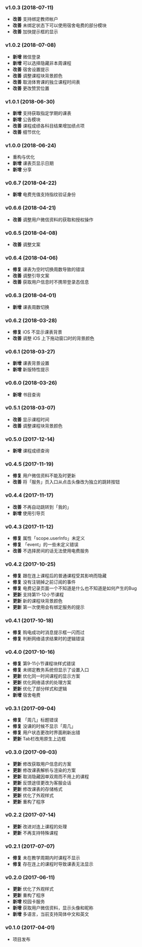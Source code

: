 ### v1.0.3 (2018-07-11)

- **改善** 支持绑定教师帐户
- **改善** 未绑定状态下可以使用宿舍电费的部分模块
- **改善** 加快提示框的显示

### v1.0.2 (2018-07-08)

- **新增** 微信登录
- **新增** 可以选择隐藏非本周课程
- **改善** 宿舍设置提示
- **改善** 调整课程块背景颜色
- **改善** 取消体育课的独立课程时间表
- **改善** 更改赞赏位置

### v1.0.1 (2018-06-30)

- **新增** 支持获取指定学期的课表
- **新增** 公告模块
- **改善** 课程成绩各科目结果增加绩点项
- **改善** 细节优化

### v1.0.0 (2018-06-24)

- 重构与优化
- **新增** 课表页显示日期
- **新增** 分享

### v0.6.7 (2018-04-22)

- **新增** 电费充值支持指纹验证身份

### v0.6.6 (2018-04-21)

- **改善** 调整用户微信资料的获取和授权操作

### v0.6.5 (2018-04-08)

- **改善** 调整文案

### v0.6.4 (2018-04-06)

- **修复** 课表为空时切换周数导致的错误
- **改善** 调整引导文案
- **改善** 获取用户信息时不携带登录态信息

### v0.6.3 (2018-04-01)

- **新增** 课表周数切换

### v0.6.2 (2018-03-28)

- **修复** iOS 不显示课表背景
- **改善** 调整 iOS 上下拖动窗口时的背景颜色

### v0.6.1 (2018-03-27)

- **新增** 课表背景设置
- **新增** 新版特性提示

### v0.6.0 (2018-03-26)

- **新增** 书目查询

### v0.5.1 (2018-03-07)

- **改善** 显示课程时间
- **改善** 调整课程块背景颜色

### v0.5.0 (2017-12-14)

- **新增** 课程成绩查询

### v0.4.5 (2017-11-19)

- **修复** 用户微信资料不能及时更新
- **改善** 将「服务」页入口从点击头像改为独立的跳转按钮

### v0.4.4 (2017-11-17)

- **改善** 不再自动跳转到「我的」
- **新增** 使用引导页

### v0.4.3 (2017-11-12)

- **修复** 属性「scope.userInfo」未定义
- **修复** 「event」的一些未定义错误
- **改善** 不选择房间的话无法使用电费服务

### v0.4.2 (2017-10-25)

- **修复** 跟在连上课程后的普通课程受其影响而隐藏
- **修复** 没有注销掉之前订阅的事件
- **修复** 电费记录页面一个不知道是什么也不知道是如何产生的Bug
- **更新** 支持第11-12小节课程
- **更新** 新的课程块背景颜色
- **更新** 第一次使用会有绑定服务的提示

### v0.4.1 (2017-10-18)

- **修复** 购电成功时消息提示框一闪而过
- **修复** 判断网络请求结果时的逻辑错误

### v0.4.0 (2017-10-16)

- **修复** 第9-11小节课程块样式错误
- **修复** 未绑定教务系统但显示了设置入口
- **更新** 优化同一时间课程的显示方案
- **更新** 优化网络请求的处理方案
- **更新** 优化了部分样式和逻辑
- **新增** 宿舍电费

### v0.3.1 (2017-09-04)

- **修复** 「周几」标题错误
- **修复** 没课的时候不显示「周几」
- **修复** 用户状态更改时界面刷新出错
- **更新** Tab栏改用原生上边框

### v0.3.0 (2017-09-03)

- **更新** 修改获取用户信息的方案
- **更新** 修改课表解析与渲染的方案
- **更新** 取消隐藏因单双周而不用上的课程
- **更新** 反馈途径更改为客服会话
- **更新** 修改课表的存储格式
- **更新** 优化了外观样式
- **更新** 重构了程序

### v0.2.2 (2017-07-14)

- **更新** 改进对连上课程的处理
- **更新** 不再支持特殊课程

### v0.2.1 (2017-07-07)

- **修复** 未在教学周期内时课程不显示
- **修复** 存在连上的课程时导致课表无法显示

### v0.2.0 (2017-06-11)

- **更新** 优化了外观样式
- **更新** 重构了程序
- **新增** 校园卡服务
- **新增** 获取用户微信资料，显示头像和昵称
- **新增** 多语言，当前支持简体中文和英文

### v0.1.0 (2017-04-01)

- 项目发布